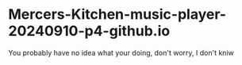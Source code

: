 # Mercers-Kitchen-music-player-20240910-p4-github.io
You probably have no idea what your doing, don't worry, I don't kniw
